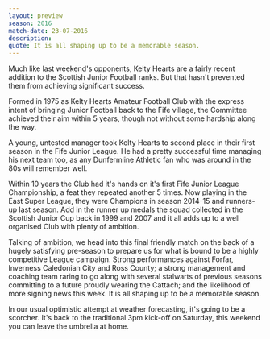 ```yaml
---
layout: preview
season: 2016
match-date: 23-07-2016
description:
quote: It is all shaping up to be a memorable season.
---
```

Much like last weekend's opponents, Kelty Hearts are a fairly recent addition to the Scottish Junior Football ranks. But that hasn't prevented them from achieving significant success.

Formed in 1975 as Kelty Hearts Amateur Football Club with the express intent of bringing Junior Football back to the Fife village, the Committee achieved their aim within 5 years, though not without some hardship along the way. 

A young, untested manager took Kelty Hearts to second place in their first season in the Fife Junior League. He had a pretty successful time managing his next team too, as any Dunfermline Athletic fan who was around in the 80s will remember well.

Within 10 years the Club had it's hands on it's first Fife Junior League Championship, a feat they repeated another 5 times. Now playing in the East Super League, they were Champions in season 2014-15 and runners-up last season. Add in the runner up medals the squad collected in the Scottish Junior Cup back in 1999 and 2007 and it all adds up to a well organised Club with plenty of ambition.

Talking of ambition, we head into this final friendly match on the back of a hugely satisfying pre-season to prepare us for what is bound to be a highly competitive League campaign. Strong performances against Forfar, Inverness Caledonian City and Ross County; a strong management and coaching team raring to go along with several stalwarts of previous seasons committing to a future proudly wearing the Cattach; and the likelihood of more signing news this week. It is all shaping up to be a memorable season.

In our usual optimistic attempt at weather forecasting, it's going to be a scorcher. It's back to the traditional 3pm kick-off on Saturday, this weekend you can leave the umbrella at home.